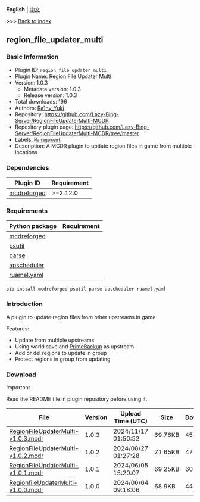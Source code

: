 **English** | [中文](readme-zh_cn.md)

\>\>\> [Back to index](/readme.md)

## region_file_updater_multi

### Basic Information

- Plugin ID: `region_file_updater_multi`
- Plugin Name: Region File Updater Multi
- Version: 1.0.3
  - Metadata version: 1.0.3
  - Release version: 1.0.3
- Total downloads: 196
- Authors: [Ra1ny_Yuki](https://github.com/Ra1ny-Yuki)
- Repository: https://github.com/Lazy-Bing-Server/RegionFileUpdaterMulti-MCDR
- Repository plugin page: https://github.com/Lazy-Bing-Server/RegionFileUpdaterMulti-MCDR/tree/master
- Labels: [`Management`](/labels/management/readme.md)
- Description: A MCDR plugin to update region files in game from multiple locations

### Dependencies

| Plugin ID | Requirement |
| --- | --- |
| [mcdreforged](https://github.com/Fallen-Breath/MCDReforged) | \>=2.12.0 |

### Requirements

| Python package | Requirement |
| --- | --- |
| [mcdreforged](https://pypi.org/project/mcdreforged) |  |
| [psutil](https://pypi.org/project/psutil) |  |
| [parse](https://pypi.org/project/parse) |  |
| [apscheduler](https://pypi.org/project/apscheduler) |  |
| [ruamel.yaml](https://pypi.org/project/ruamel.yaml) |  |

```
pip install mcdreforged psutil parse apscheduler ruamel.yaml
```

### Introduction

A plugin to update region files from other upstreams in game

Features:

- Update from multiple upstreams
- Using world save and [PrimeBackup](https://github.com/TISUnion/PrimeBackup) as upstream
- Add or del regions to update in group
- Protect regions in group from updating

### Download

> [!IMPORTANT]
> Read the README file in plugin repository before using it.

| File | Version | Upload Time (UTC) | Size | Downloads | Operations |
| --- | --- | --- | --- | --- | --- |
| [RegionFileUpdaterMulti-v1.0.3.mcdr](https://github.com/Lazy-Bing-Server/RegionFileUpdaterMulti-MCDR/releases/tag/1.0.3) | 1.0.3 | 2024/11/17 01:50:52 | 69.76KB | 45 | [Download](https://github.com/Lazy-Bing-Server/RegionFileUpdaterMulti-MCDR/releases/download/1.0.3/RegionFileUpdaterMulti-v1.0.3.mcdr) |
| [RegionFileUpdaterMulti-v1.0.2.mcdr](https://github.com/Lazy-Bing-Server/RegionFileUpdaterMulti-MCDR/releases/tag/1.0.2) | 1.0.2 | 2024/08/27 01:27:28 | 71.65KB | 47 | [Download](https://github.com/Lazy-Bing-Server/RegionFileUpdaterMulti-MCDR/releases/download/1.0.2/RegionFileUpdaterMulti-v1.0.2.mcdr) |
| [RegionFileUpdaterMulti-v1.0.1.mcdr](https://github.com/Lazy-Bing-Server/RegionFileUpdaterMulti-MCDR/releases/tag/1.0.1) | 1.0.1 | 2024/06/05 15:20:07 | 69.25KB | 60 | [Download](https://github.com/Lazy-Bing-Server/RegionFileUpdaterMulti-MCDR/releases/download/1.0.1/RegionFileUpdaterMulti-v1.0.1.mcdr) |
| [RegionfileUpdaterMulti-v1.0.0.mcdr](https://github.com/Lazy-Bing-Server/RegionFileUpdaterMulti-MCDR/releases/tag/1.0.0) | 1.0.0 | 2024/06/04 09:18:06 | 68.9KB | 44 | [Download](https://github.com/Lazy-Bing-Server/RegionFileUpdaterMulti-MCDR/releases/download/1.0.0/RegionfileUpdaterMulti-v1.0.0.mcdr) |

